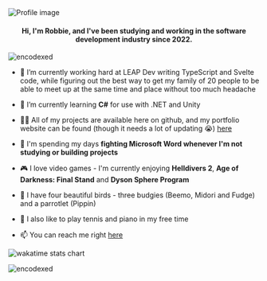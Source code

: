 <img src="https://github.com/encodexed/encodexed/assets/107448691/e44c5740-e7ab-48d3-b0a8-9e799512d489" alt="Profile image" />

<h4 align="center">Hi, I'm Robbie, and I've been studying and working in the software development industry since 2022.</h4>

<p align="left"> <img src="https://komarev.com/ghpvc/?username=encodexed&label=Profile%20views&color=0e75b6&style=flat" alt="encodexed" /> </p>

- 🔭 I’m currently working hard at LEAP Dev writing TypeScript and Svelte code, while figuring out the best way to get my family of 20 people to be able to meet up at the same time and place without too much headache

- 🌱 I’m currently learning **C#** for use with .NET and Unity

- 👨‍💻 All of my projects are available here on github, and my portfolio website can be found (though it needs a lot of updating 😭) [here](https://alakaslam.io)

- 💬 I'm spending my days **fighting Microsoft Word whenever I'm not studying or building projects**

- 🎮 I love video games - I'm currently enjoying **Helldivers 2**, **Age of Darkness: Final Stand** and **Dyson Sphere Program**

- 🦜 I have four beautiful birds - three budgies (Beemo, Midori and Fudge) and a parrotlet (Pippin)

- 🎾 I also like to play tennis and piano in my free time

- 📫 You can reach me right [here](https://www.alakaslam.io/contact)

<p><img src="https://github-readme-stats.vercel.app/api/wakatime?username=encodexed" alt="wakatime stats chart"/></p>

<p><img src="https://streak-stats.demolab.com/?user=encodexed" alt="encodexed" /></p>
